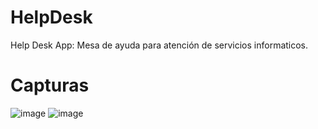 # HelpDesk
Help Desk App: Mesa de ayuda para atención de servicios informaticos.

# Capturas
![image](https://github.com/JeisonRoblero/HelpDesk/assets/89631773/b1bd305e-e6aa-4753-88a4-b233d1b34d3c)
![image](https://github.com/JeisonRoblero/HelpDesk/assets/89631773/0a651207-44ba-426c-8f6a-388c934bcfad)

